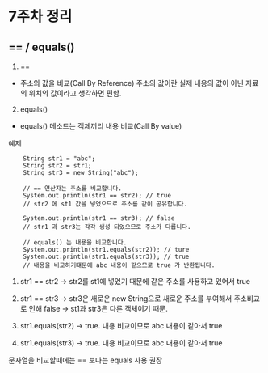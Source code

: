 # 7주차 정리
## == / equals()
1. ==
- 주소의 값을 비교(Call By Reference)
  주소의 값이란 실제 내용의 값이 아닌 자료의 위치의 값이라고 생각하면 편함.
2. equals()
- equals() 메소드는 객체끼리 내용 비교(Call By value)

예제

        String str1 = "abc";
        String str2 = str1;
        String str3 = new String("abc");

        // == 연산자는 주소를 비교합니다.
        System.out.println(str1 == str2); // true
        // str2 에 st1 값을 넣었으므로 주소를 같이 공유합니다.

        System.out.println(str1 == str3); // false
        // str1 과 str3는 각각 생성 되었으므로 주소가 다릅니다.

        // equals() 는 내용을 비교합니다.
        System.out.println(str1.equals(str2)); // ture
        System.out.println(str1.equals(str3)); // true
        // 내용을 비교하기떄문에 abc 내용이 같으므로 true 가 반환됩니다.


1. str1 == str2
   -> str2를 st1에 넣었기 때문에 같은 주소를 사용하고 있어서 true

2. str1 == str3
   -> str3은 새로운 new String으로 새로운 주소를 부여해서 주소비교로 인해 false
   -> st1과 str3은 다른 객체이기 때문.

3. str1.equals(str2)
   -> true. 내용 비교이므로 abc 내용이 같아서 true

4. str1.equals(str3)
   -> true. 내용 비교이므로 abc 내용이 같아서 true

문자열을 비교할때에는 == 보다는 equals 사용 권장
